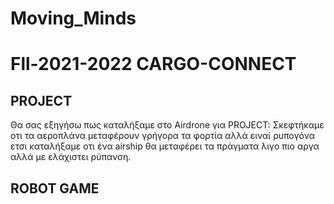 # Moving_Minds
# Fll-2021-2022 CARGO-CONNECT
## PROJECT
Θα σας εξηγήσω πως καταλήξαμε στο Airdrone για PROJECT:
Σκεφτήκαμε οτι τα αεροπλάνα μεταφέρουν γρήγορα τα φορτία αλλά ειναί ρυπογόνα ετσι καταλήξαμε οτι ένα airship θα μεταφέρει τα πράγματα λιγο πιο αργα αλλά με ελάχιστει ρύπανση.

## ROBOT GAME
